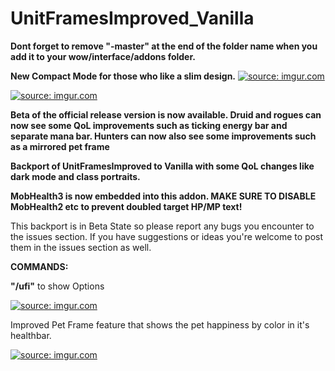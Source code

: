 # UnitFramesImproved_Vanilla
<b>Dont forget to remove "-master" at the end of the folder name when you add it to your wow/interface/addons folder.</b>

<b>New Compact Mode for those who like a slim design.</b>
<a href="https://imgur.com/fbAcAe2"><img src="https://i.imgur.com/fbAcAe2.gif" title="source: imgur.com" /></a>

<a href="https://imgur.com/KCIdJFr"><img src="https://i.imgur.com/KCIdJFr.png" title="source: imgur.com" /></a>

<b>Beta of the official release version is now available. Druid and rogues can now see some QoL improvements such as ticking energy bar and separate mana bar. Hunters can now also see some improvements such as a mirrored pet frame</b>

<b>Backport of UnitFramesImproved to Vanilla with some QoL changes like dark mode and class portraits.</b>

<b>MobHealth3 is now embedded into this addon. MAKE SURE TO DISABLE MobHealth2 etc to prevent doubled target HP/MP text!</b>

This backport is in Beta State so please report any bugs you encounter to the issues section.
If you have suggestions or ideas you're welcome to post them in the issues section as well.

<b>COMMANDS: </b>

<b>"/ufi"</b> to show Options

<a href="https://imgur.com/PSdpTpu"><img src="https://i.imgur.com/PSdpTpu.png" title="source: imgur.com" /></a>

Improved Pet Frame feature that shows the pet happiness by color in it's healthbar.

<a href="https://imgur.com/11BNbQj"><img src="https://i.imgur.com/11BNbQj.png" title="source: imgur.com" /></a>

